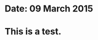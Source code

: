 # Date: 09 March 2015
<!---Testing, @omalik. In theory, this could tag users and at the same time NOT appear in rendered HTML.--->

# This is a test.
